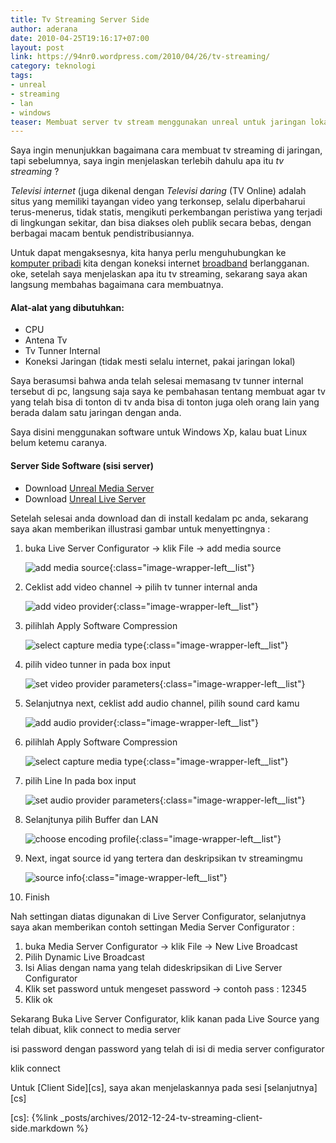 ```yaml
---
title: Tv Streaming Server Side
author: aderana
date: 2010-04-25T19:16:17+07:00
layout: post
link: https://94nr0.wordpress.com/2010/04/26/tv-streaming/
category: teknologi
tags:
- unreal
- streaming
- lan
- windows
teaser: Membuat server tv stream menggunakan unreal untuk jaringan lokal.
---
```


Saya ingin menunjukkan bagaimana cara membuat tv streaming di jaringan, tapi sebelumnya, saya ingin menjelaskan terlebih dahulu apa itu *tv streaming* ? 

<dfn>Televisi internet</dfn> (juga dikenal dengan <dfn>Televisi daring</dfn> (TV Online) adalah situs yang memiliki tayangan video yang terkonsep, selalu diperbaharui terus-menerus, tidak statis, mengikuti perkembangan peristiwa yang terjadi di lingkungan sekitar, dan bisa diakses oleh publik secara bebas, dengan berbagai macam bentuk pendistribusiannya. 

Untuk dapat mengaksesnya, kita hanya perlu menguhubungkan ke [komputer pribadi][kp] kita dengan koneksi internet [broadband][bro] berlangganan. oke, setelah saya menjelaskan apa itu tv streaming, sekarang saya akan langsung membahas bagaimana cara membuatnya.

#### Alat-alat yang dibutuhkan:

* CPU
* Antena Tv
* Tv Tunner Internal
* Koneksi Jaringan (tidak mesti selalu internet, pakai jaringan lokal)

Saya berasumsi bahwa anda telah selesai memasang tv tunner internal tersebut di pc, langsung saja saya ke pembahasan tentang membuat agar tv yang telah bisa di tonton di tv anda bisa di tonton juga oleh orang lain yang berada dalam satu jaringan dengan anda.

Saya disini menggunakan software untuk Windows Xp, kalau buat Linux belum ketemu caranya.

#### Server Side Software (sisi server)

* Download [Unreal Media Server][ums]
* Download [Unreal Live Server][uls]

Setelah selesai anda download dan di install kedalam pc anda, sekarang saya akan memberikan illustrasi gambar untuk menyettingnya :

1. buka Live Server Configurator → klik File → add media source

   ![add media source](/i/1.png){:class="image-wrapper-left__list"}

2. Ceklist add video channel → pilih tv tunner internal anda

   ![add video provider](/i/2.png){:class="image-wrapper-left__list"}

3. pilihlah Apply Software Compression

   ![select capture media type](/i/3.png){:class="image-wrapper-left__list"}

4. pilih video tunner in pada box input

   ![set video provider parameters](/i/4.png){:class="image-wrapper-left__list"}

5. Selanjutnya next, ceklist add audio channel, pilih sound card kamu

   ![add audio provider](/i/5.png){:class="image-wrapper-left__list"}

6. pilihlah Apply Software Compression

   ![select capture media type](/i/6.png){:class="image-wrapper-left__list"}

7. pilih Line In pada box input

   ![set audio provider parameters](/i/7.png){:class="image-wrapper-left__list"}

8. Selanjtunya pilih Buffer dan LAN

   ![choose encoding profile](/i/8.png){:class="image-wrapper-left__list"}

9. Next, ingat source id yang tertera dan deskripsikan tv streamingmu

   ![source info](/i/9.png){:class="image-wrapper-left__list"}

10. Finish


Nah settingan diatas digunakan di Live Server Configurator, selanjutnya saya akan memberikan contoh settingan Media Server Configurator :

1. buka Media Server Configurator → klik File → New Live Broadcast
2. Pilih Dynamic Live Broadcast
3. Isi Alias dengan nama yang telah dideskripsikan di Live Server Configurator
4. Klik set password untuk mengeset password → contoh pass : 12345
5. Klik ok


Sekarang Buka Live Server Configurator, klik kanan pada Live Source yang telah dibuat, klik connect to media server

isi password dengan password yang telah di isi di media server configurator

klik connect

Untuk [Client Side][cs], saya akan menjelaskannya pada sesi [selanjutnya][cs]

[kp]: http://id.wikipedia.org/wiki/Komputer_pribadi
[bro]: http://id.wikipedia.org/wiki/Broadband
[ums]: http://www.umediaserver.net/bin/UMediaServer.zip
[uls]: http://www.umediaserver.net/bin/ULiveServer.zip
[cs]: {%link _posts/archives/2012-12-24-tv-streaming-client-side.markdown %}